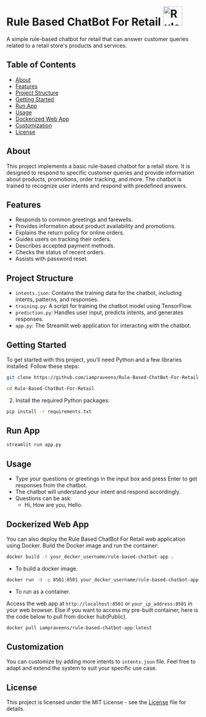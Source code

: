 # Rule Based ChatBot For Retail <img src="https://cdn-icons-png.flaticon.com/512/6231/6231457.png" alt="Rule Based ChatBot For Retail" width="50" height="50">

A simple rule-based chatbot for retail that can answer customer queries related to a retail store's products and services.

## Table of Contents
- [About](#about)
- [Features](#features)
- [Project Structure](#project-structure)
- [Getting Started](#getting-started)
- [Run App](#run-ai)
- [Usage](#usage)
- [Dockerized Web App](#dockerized-web-app)
- [Customization](#customization)
- [License](#license)

## About

This project implements a basic rule-based chatbot for a retail store. It is designed to respond to specific customer queries and provide information about products, promotions, order tracking, and more. The chatbot is trained to recognize user intents and respond with predefined answers.

## Features

- Responds to common greetings and farewells.
- Provides information about product availability and promotions.
- Explains the return policy for online orders.
- Guides users on tracking their orders.
- Describes accepted payment methods.
- Checks the status of recent orders.
- Assists with password reset.

## Project Structure

- `intents.json`: Contains the training data for the chatbot, including intents, patterns, and responses.
- `training.py`: A script for training the chatbot model using TensorFlow.
- `prediction.py`: Handles user input, predicts intents, and generates responses.
- `app.py`: The Streamlit web application for interacting with the chatbot.

## Getting Started

To get started with this project, you'll need Python and a few libraries installed. Follow these steps:

```bash
git clone https://github.com/iampraveens/Rule-Based-ChatBot-For-Retail.git
```

```bash
cd Rule-Based-ChatBot-For-Retail
```
2. Install the required Python packages:

```bash
pip install -r requirements.txt
```
## Run App

```bash
streamlit run app.py
```
## Usage

- Type your questions or greetings in the input box and press Enter to get responses from the chatbot.
- The chatbot will understand your intent and respond accordingly.
- Questions can be ask:
  - Hi, How are you, Hello.

## Dockerized Web App
You can also deploy the Rule Based ChatBot For Retail web application using Docker. Build the Docker image and run the container:
```bash
docker build -t your_docker_username/rule-based-chatbot-app .
```
- To build a docker image.

```bash
docker run -d -p 8501:8501 your_docker_username/rule-based-chatbot-app
```
- To run as a container.

Access the web app at `http://localhost:8501` or `your_ip_address:8501` in your web browser.
Else if you want to access my pre-built container, here is the code below to pull from docker hub(Public).
```bash
docker pull iampraveens/rule-based-chatbot-app:latest
```

## Customization
You can customize by adding more intents to `intents.json` file. Feel free to adapt and extend the system to suit your specific use case.

## License 
This project is licensed under the MIT License - see the [License](https://github.com/git/git-scm.com/blob/main/MIT-LICENSE.txt) file for details.

